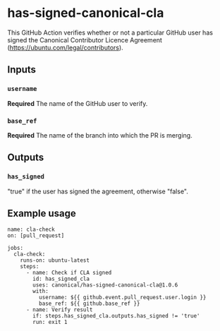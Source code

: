# has-signed-canonical-cla

This GitHub Action verifies whether or not a particular GitHub user has signed the Canonical Contributor Licence Agreement (https://ubuntu.com/legal/contributors).

## Inputs

### `username`

**Required** The name of the GitHub user to verify.

### `base_ref`

**Required** The name of the branch into which the PR is merging.

## Outputs

### `has_signed`

"true" if the user has signed the agreement, otherwise "false".

## Example usage

```
name: cla-check
on: [pull_request]

jobs:
  cla-check:
    runs-on: ubuntu-latest
    steps:
      - name: Check if CLA signed
        id: has_signed_cla
        uses: canonical/has-signed-canonical-cla@1.0.6
        with:
          username: ${{ github.event.pull_request.user.login }}
          base_ref: ${{ github.base_ref }}
      - name: Verify result
        if: steps.has_signed_cla.outputs.has_signed != 'true'
        run: exit 1
```
